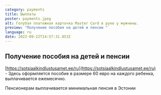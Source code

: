 ```yaml
---
category: payments
title: Выплаты
poster: payments.jpeg
alt: Голубая платежная карточка Master Card в руке у мужчины.
preview: "Получение пособия на детей и пенсии "
language: ru
date: 2022-09-22T14:57:31.853Z
---
```


## Получение пособия на детей и пенсии

[https://sotsiaalkindlustusamet.ee/ru](https://sotsiaalkindlustusamet.ee/ru) -
Здесь оформляется пособие в размере 60 евро на каждого ребенка, выплачивается
ежемесячно.

Пенсионерам выплачивается минимальная пенсия в Эстонии
